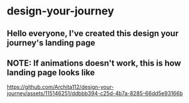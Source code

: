 # design-your-journey
## Hello everyone, I've created this design your journey's landing page
## NOTE: If animations doesn't work, this is how landing page looks like

https://github.com/Archita112/design-your-journey/assets/115146251/ddbbb394-c25d-4b7a-8285-66dd5e93166b

